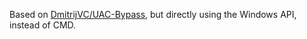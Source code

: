 Based on [DmitrijVC/UAC-Bypass](https://github.com/DmitrijVC/UAC-Bypass), but directly using the Windows API, instead of CMD.
